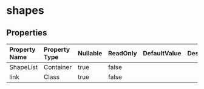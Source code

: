 # **shapes**

 

## **Properties**

| Property Name | Property Type | Nullable |  ReadOnly | DefaultValue | Description | 
| :- | :- | :- |:- |  :- | :- |
|ShapeList|Container|true|false |  ||
|link|Class|true|false |  ||

